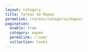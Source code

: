 ```yaml
---
layout: category
title: Tareas de Mapeo
permalink: /tareas/categoria/mapeo/
pagination:
  enable: true
  category: mapeo
  permalink: /:num/
  collection: tasks
---
```

